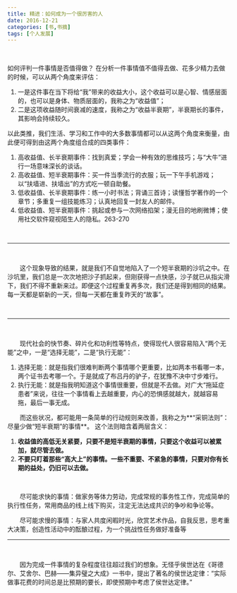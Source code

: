 ```yaml
---
title: 精进：如何成为一个很厉害的人
date: 2016-12-21
categories: [书,书摘]
tags: [个人发展]
---
```

<br/>

如何评判一件事情是否值得做？ 在分析一件事情值不值得去做、花多少精力去做的时候，可以从两个角度来评估：

1. 一是这件事在当下将给“我”带来的收益大小，这个收益可以是心智、情感层面的，也可以是身体、物质层面的，我称之为“收益值”；
2. 二是这项收益随时间衰减的速度，我称之为“收益半衰期”，半衰期长的事件，其影响会持续较久。

以此类推，我们生活、学习和工作中的大多数事情都可以从这两个角度来衡量，由此便可得到由这两个角度组合成的四类事件：

1. 高收益值、长半衰期事件：找到真爱；学会一种有效的思维技巧；与“大牛”进行一场意味深长的谈话。 
2. 高收益值、短半衰期事件：买一件当季流行的衣服；玩一下午手机游戏；以“扶墙进、扶墙出”的方式吃一顿自助餐。 
3. 低收益值、长半衰期事件：练一小时书法；背诵三首诗；读懂哲学著作的一个章节；多重复一组技能练习；认真地回复一封友人的邮件。 
4. 低收益值、短半衰期事件：挑起或参与一次网络掐架；漫无目的地刷微博；使用社交软件窥视陌生人的隐私。263-270



<br/>

---

<br/>

　　这个现象导致的结果，就是我们不自觉地陷入了一个短半衰期的沙坑之中。在沙坑里，我们总是一次次地把沙子抓起来，但刚获得一点快感，沙子就已从指尖滑下，我们不得不重新来过。即便这个过程重复再多次，我们还是得到相同的结果。每一天都是崭新的一天，但每一天都在重复昨天的“故事”。

<br/>

---

<br/>

　　现代社会的快节奏、碎片化和功利性等特点，使得现代人很容易陷入“两个无能”之中，一是“选择无能”，二是“执行无能”： 

1. 选择无能：就是指我们很难判断两个事情哪个更重要，比如两本书看哪一本，两个证书去考哪一个。于是就成了布吕丹的驴子，在犹豫不决中寸步难行。 
2. 执行无能：就是指我明知道这个事情很重要，但就是不去做。对广大“拖延症患者”来说，往往一个事情看上去越重要，内心的恐惧感就越大，就越容易拖，最后一事无成。 

　　而这些状况，都可能用一条简单的行动规则来改善，我称之为**“采铜法则”： 尽量少做“短半衰期”的事情**。 这个法则暗含着两层含义：

1. **收益值的高低无关紧要，只要不是短半衰期的事情，只要这个收益可以被累加，就尽管去做。** 
2. **不要只盯着那些“高大上”的事情。一些不重要、不紧急的事情，只要对你有长期的益处，仍旧可以去做。**

<br/>

　　尽可能求快的事情：做家务等体力劳动，完成常规的事务性工作，完成简单的执行性任务，常用商品的线上线下购买，注定无法达成共识的争吵和争论等。 

　　尽可能求慢的事情：与家人共度闲暇时光，欣赏艺术作品，自我反思，思考重大决策，创造性活动中的酝酿过程，为一个挑战性任务做好准备等

---

<br/>

　　因为完成一件事情的复杂程度往往超过我们的想象。无怪乎侯世达在《哥德尔、艾舍尔、巴赫——集异璧之大成》一书中，提出了著名的侯世达定律：“实际做事花费的时间总是比预期的要长，即使预期中考虑了侯世达定律。”

<br/>

